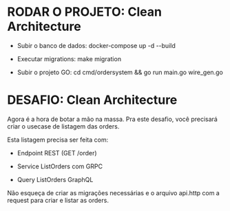 # RODAR O PROJETO: Clean Architecture

- Subir o banco de dados:
    docker-compose up -d --build

- Executar migrations:
    make migration

- Subir o projeto GO:
    cd cmd/ordersystem && go run main.go wire_gen.go


# DESAFIO: Clean Architecture

Agora é a hora de botar a mão na massa. Pra este desafio, você precisará criar o usecase de listagem das orders.

Esta listagem precisa ser feita com:

- Endpoint REST (GET /order)

- Service ListOrders com GRPC

- Query ListOrders GraphQL

Não esqueça de criar as migrações necessárias e o arquivo api.http com a request para criar e listar as orders.
